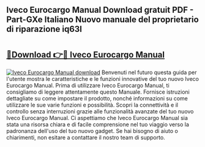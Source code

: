 ## Iveco Eurocargo Manual Download gratuit PDF - Part-GXe Italiano Nuovo manuale del proprietario di riparazione iq63I

# <h2><a href="http://dfevg68.blite.top/?on=Iveco+Eurocargo+Manual">🔗Download 👉🔴 Iveco Eurocargo Manual</a></h2>

[![Iveco Eurocargo Manual download](https://i.imgur.com/lujVjoI.png)](http://dfevg68.blite.top/?on=Iveco+Eurocargo+Manual)
Benvenuti nel futuro questa guida per l'utente mostra le caratteristiche e le funzioni innovative del tuo nuovo Iveco Eurocargo Manual. Prima di utilizzare Iveco Eurocargo Manual, ti consigliamo di leggere attentamente questo Manuale. Fornisce istruzioni dettagliate su come impostare il prodotto, nonché informazioni su come utilizzare le sue varie funzioni e possibilità. Scopri la connettività e il controllo senza interruzioni grazie alle funzionalità avanzate del tuo nuovo Iveco Eurocargo Manual. Ci aspettiamo che Iveco Eurocargo Manual sia stata una risorsa chiara e di facile comprensione nel tuo viaggio verso la padronanza dell'uso del tuo nuovo gadget. Se hai bisogno di aiuto o chiarimenti, non esitare a contattare il nostro team di supporto.
